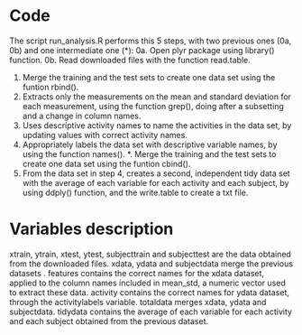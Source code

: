 
# Code
The script run_analysis.R performs this 5 steps, with two previous ones (0a, 0b) and one intermediate one (*):
0a. Open plyr package using library() function.
0b. Read downloaded files with the function read.table.
1. Merge the training and the test sets to create one data set using the funtion rbind().
2. Extracts only the measurements on the mean and standard deviation for each measurement, using the function grep(), doing after a subsetting and a change in column names.
3. Uses descriptive activity names to name the activities in the data set, by updating values with correct activity names.
4. Appropriately labels the data set with descriptive variable names, by using the function names(). 
*. Merge the training and the test sets to create one data set using the funtion cbind().
5. From the data set in step 4, creates a second, independent tidy data set with the average of each variable for each activity and each subject, by using ddply() function, and the write.table to create a txt file.

# Variables description
xtrain, ytrain, xtest, ytest, subjecttrain and subjecttest are the data obtained from the downloaded files.
xdata, ydata and subjectdata merge the previous datasets .
features contains the correct names for the xdata dataset, applied to the column names included in mean_std, a numeric vector used to extract these data.
activity contains the correct names for ydata dataset, through the activitylabels variable.
totaldata merges xdata, ydata and subjectdata.
tidydata contains the average of each variable for each activity and each subject obtained from the previous dataset.
